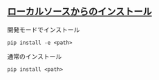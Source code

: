 
## [ローカルソースからのインストール](https://kurozumi.github.io/pip/user_guide.html#installing-from-local-packages)

開発モードでインストール

```
pip install -e <path>
```

通常のインストール

```
pip install <path>
```